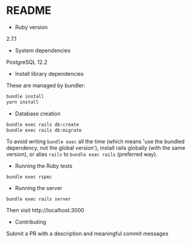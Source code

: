 # README

* Ruby version

2.7.1

* System dependencies

PostgreSQL 12.2

* Install library dependencies

These are managed by bundler:

```bash
bundle install
yarn install
```

* Database creation

```bash
bundle exec rails db:create
bundle exec rails db:migrate
```

To avoid writing `bundle exec` all the time (which means 'use the bundled dependency, not the global version'), install rails globally (with the same version), or alias `rails` to `bundle exec rails` (preferred way).

* Running the Ruby tests

```
bundle exec rspec
```

* Running the server

```
bundle exec rails server
```

Then visit http://localhost:3000

* Contributing

Submit a PR with a description and meaningful commit messages
